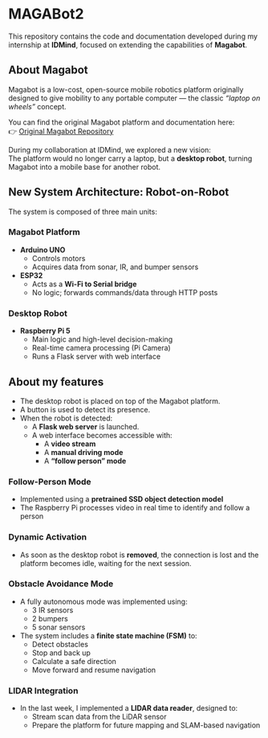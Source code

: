# MAGABot2

This repository contains the code and documentation developed during my internship at **IDMind**, focused on extending the capabilities of **Magabot**.

## About Magabot

Magabot is a low-cost, open-source mobile robotics platform originally designed to give mobility to any portable computer — the classic *“laptop on wheels”* concept.

You can find the original Magabot platform and documentation here:  
👉 [Original Magabot Repository](https://github.com/SvenThorkildsen/magabot)

During my collaboration at IDMind, we explored a new vision:  
The platform would no longer carry a laptop, but a **desktop robot**, turning Magabot into a mobile base for another robot.

## New System Architecture: Robot-on-Robot
The system is composed of three main units:

### Magabot Platform
- **Arduino UNO**  
  - Controls motors  
  - Acquires data from sonar, IR, and bumper sensors
- **ESP32**  
  - Acts as a **Wi-Fi to Serial bridge**  
  - No logic; forwards commands/data through HTTP posts

### Desktop Robot
- **Raspberry Pi 5**  
  - Main logic and high-level decision-making  
  - Real-time camera processing (Pi Camera)  
  - Runs a Flask server with web interface

## About my features
- The desktop robot is placed on top of the Magabot platform.
- A button is used to detect its presence.
- When the robot is detected:
  - A **Flask web server** is launched.
  - A web interface becomes accessible with:
    - A **video stream**
    - A **manual driving mode**
    - A **“follow person” mode**

### Follow-Person Mode
- Implemented using a **pretrained SSD object detection model**
- The Raspberry Pi processes video in real time to identify and follow a person

### Dynamic Activation
- As soon as the desktop robot is **removed**, the connection is lost and the platform becomes idle, waiting for the next session.

### Obstacle Avoidance Mode
- A fully autonomous mode was implemented using:
  - 3 IR sensors
  - 2 bumpers
  - 5 sonar sensors
- The system includes a **finite state machine (FSM)** to:
  - Detect obstacles
  - Stop and back up
  - Calculate a safe direction
  - Move forward and resume navigation

### LIDAR Integration
- In the last week, I implemented a **LIDAR data reader**, designed to:
  - Stream scan data from the LiDAR sensor
  - Prepare the platform for future mapping and SLAM-based navigation
